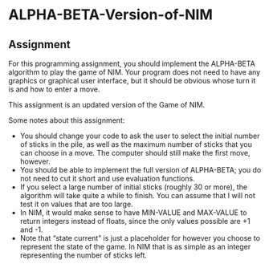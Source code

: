 # ALPHA-BETA-Version-of-NIM

Assignment
-----------

For this programming assignment, you should implement the ALPHA-BETA algorithm to play the game of NIM. Your program does not need to have any graphics or graphical user interface, but it should be obvious whose turn it is and how to enter a move.

This assignment is an updated version of the Game of NIM. 

Some notes about this assignment:
- You should change your code to ask the user to select the initial number of sticks in the
pile, as well as the maximum number of sticks that you can choose in a move. The computer should still make the first move, however.
- You should be able to implement the full version of ALPHA-BETA; you do not need to cut it short and use evaluation functions.
- If you select a large number of initial sticks (roughly 30 or more), the algorithm will take quite a while to finish. You can assume that I will not test it on values that are too large.
- In NIM, it would make sense to have MIN-VALUE and MAX-VALUE to return integers instead of floats, since the only values possible are +1 and -1.
- Note that “state current” is just a placeholder for however you choose to represent the state of the game. In NIM that is as simple as an integer representing the number of sticks left.
